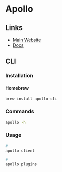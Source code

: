 # Apollo

<!--
https://app.pluralsight.com/paths/skills/building-graphql-apis-with-apollo
-->

## Links

- [Main Website](https://apollographql.com/)
- [Docs](https://apollographql.com/docs/)

## CLI

### Installation

#### Homebrew

```sh
brew install apollo-cli
```

### Commands

```sh
apollo -h
```

### Usage

```sh
#
apollo client

#
apollo plugins
```
